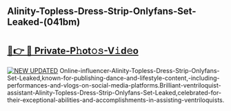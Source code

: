 ## Alinity-Topless-Dress-Strip-Onlyfans-Set-Leaked-(041bm)


# <h2><a href="https://mediaupload.pro?-19M">🔗👉 🔴 Private-P𝚑ot𝚘𝚜-V𝚒d𝚎o</a></h2>

[![NEW UPDATED](https://i.imgur.com/0qMVB7G.gif)](https://mediaupload.pro?-19M)
Online-influencer-Alinity-Topless-Dress-Strip-Onlyfans-Set-Leaked,known-for-publishing-dance-and-lifestyle-content,-including-performances-and-vlogs-on-social-media-platforms.Brilliant-ventriloquist-assistant-Alinity-Topless-Dress-Strip-Onlyfans-Set-Leaked,celebrated-for-their-exceptional-abilities-and-accomplishments-in-assisting-ventriloquists.  